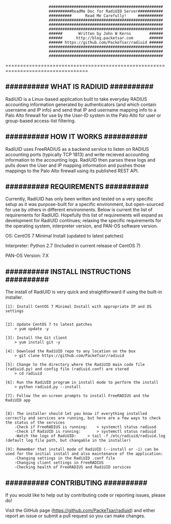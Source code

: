                        ##################################################
                       ##########ReadMe Doc for RadiUID Server###########
                       ##########      Read Me Carefully!     ###########
                       ##################################################
                       ##################################################
                       ##################################################
                       ######       Written by John W Kerns        ######
                       ######      http://blog.packetsar.com       ######
                       ###### https://github.com/PackeTsar/radiuid ######
                       ##################################################
                       ##################################################
                       ##################################################
==================================================================================


##########   WHAT IS RADIUID   ##########
-----------------------------------------

RadiUID is a Linux-based application built to take everyday RADIUS accounting information generated by authenticators (and which contain username and IP info) and send that IP and username mapping info to a Palo Alto firewall for use by the User-ID system in the Palo Alto for user or group-based access-list filtering. 


##########   HOW IT WORKS   ##########
--------------------------------------

RadiUID uses FreeRADIUS as a backend service to listen on RADIUS accounting ports (typically TCP 1813) and write recieved accounting information to the accounting logs. RadiUID then parses these logs and pulls down the User and IP mapping information and pushes those mappings to the Palo Alto firewall using its published REST API.


##########   REQUIREMENTS   ##########
--------------------------------------

Currently, RadiUID has only been written and tested on a very specific setup as it was purpose-built for a specific environment, but open-sourced for use by others in different environments. Below is current the list of requirements for RadiUID. Hopefully this list of requirements will expand as development for RadiUID continues; relaxing the specific requirements for the operating system, interpreter version, and PAN-OS software version.

OS:			CentOS 7 Minimal Install (updated to latest patches)

Interpreter:		Python 2.7 (Included in current release of CentOS 7)

PAN-OS Version:		7.X


##########   INSTALL INSTRUCTIONS   ##########
----------------------------------------------

The install of RadiUID is very quick and straightforward if using the built-in installer.

	[1]: Install CentOS 7 Minimal Install with appropriate IP and OS settings


	[2]: Update CentOS 7 to latest patches
		> yum update -y

	[3]: Install the Git client
		> yum install git -y

	[4]: Download the RadiUID repo to any location on the box
		> git clone https://github.com/PackeTsar/radiuid

	[5]: Change to the directory where the RadiUID main code file (radiuid.py) and config file (radiuid.conf) are stored
		> cd radiuid

	[6]: Run the RadiUID program in install mode to perform the install
		> python radiuid.py --install

	[7]: Follow the on-screen prompts to install FreeRADIUS and the RadiUID app


	[8]: The installer should let you know if everything installed correctly and services are running, but here are a few ways to check the status of the services
		-Check if FreeRADIUS is running:	> systemctl status radiusd
		-Check if RadiUID is running:		> systemctl status radiuid
		-Watch the logs of RadiUID:		> tail -f /etc/radiuid/radiuid.log    (default log file path, but changable in the installer)

	[9]: Remember that install mode of RadiUID (--install or -i) can be used for the initial install and also maintenance of the application:
		-Changing settings in the RadiUID .conf file
		-Changing client settings in FreeRADIUS
		-Checking health of FreeRADIUS and RadiUID services


##########   CONTRIBUTING   ##########
--------------------------------------

If you would like to help out by contributing code or reporting issues, please do!

Visit the GitHub page (https://github.com/PackeTsar/radiuid) and either report an issue or submit a pull request so you can make changes.


